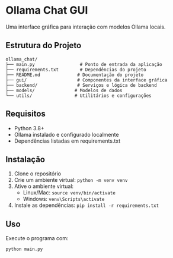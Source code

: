 # Ollama Chat GUI

Uma interface gráfica para interação com modelos Ollama locais.

## Estrutura do Projeto

```
ollama_chat/
├── main.py                 # Ponto de entrada da aplicação
├── requirements.txt        # Dependências do projeto
├── README.md              # Documentação do projeto
├── gui/                   # Componentes da interface gráfica
├── backend/               # Serviços e lógica de backend
├── models/               # Modelos de dados
└── utils/                # Utilitários e configurações
```

## Requisitos

- Python 3.8+
- Ollama instalado e configurado localmente
- Dependências listadas em requirements.txt

## Instalação

1. Clone o repositório
2. Crie um ambiente virtual: `python -m venv venv`
3. Ative o ambiente virtual:
   - Linux/Mac: `source venv/bin/activate`
   - Windows: `venv\Scripts\activate`
4. Instale as dependências: `pip install -r requirements.txt`

## Uso

Execute o programa com:
```bash
python main.py
```
